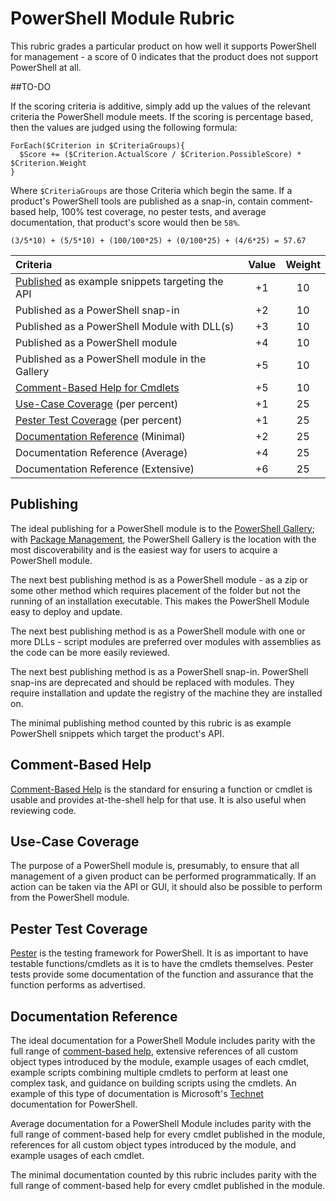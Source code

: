 # PowerShell Module Rubric
This rubric grades a particular product on how well it supports PowerShell for management - a score of 0 indicates that the product does not support PowerShell at all.

##TO-DO

If the scoring criteria is additive, simply add up the values of the relevant criteria the PowerShell module meets.
If the scoring is percentage based, then the values are judged using the following formula:

```Posh
ForEach($Criterion in $CriteriaGroups){
  $Score += ($Criterion.ActualScore / $Criterion.PossibleScore) * $Criterion.Weight
}
```

Where `$CriteriaGroups` are those Criteria which begin the same. If a product's PowerShell tools are published as a snap-in, contain comment-based help, 100% test coverage, no pester tests, and average documentation, that product's score would then be `58%`.
```
(3/5*10) + (5/5*10) + (100/100*25) + (0/100*25) + (4/6*25) = 57.67
```

| Criteria                                                       | Value | Weight |
|:---------------------------------------------------------------|:-----:|:------:|
| [Published](#publishing) as example snippets targeting the API | +1    | 10     |
| Published as a PowerShell snap-in                              | +2    | 10     |
| Published as a PowerShell Module with DLL(s)                   | +3    | 10     |
| Published as a PowerShell module                               | +4    | 10     |
| Published as a PowerShell module in the Gallery                | +5    | 10     |
| [Comment-Based Help for Cmdlets](#comment-based-help)          | +5    | 10     |
| [Use-Case Coverage](#use-case-coverage) (per percent)          | +1    | 25     |
| [Pester Test Coverage](#pester-test-coverage) (per percent)    | +1    | 25     |
| [Documentation Reference](#documentation-reference) (Minimal)  | +2    | 25     |
| Documentation Reference (Average)                              | +4    | 25     |
| Documentation Reference (Extensive)                            | +6    | 25     |

## Publishing
The ideal publishing for a PowerShell module is to the [PowerShell Gallery](https://www.PowerShellgallery.com/); with [Package Management](https://github.com/OneGet/oneget), the PowerShell Gallery is the location with the most discoverability and is the easiest way for users to acquire a PowerShell module.

The next best publishing method is as a PowerShell module - as a zip or some other method which requires placement of the folder but not the running of an installation executable. This makes the PowerShell Module easy to deploy and update.

The next best publishing method is as a PowerShell module with one or more DLLs - script modules are preferred over modules with assemblies as the code can be more easily reviewed.

The next best publishing method is as a PowerShell snap-in.  PowerShell snap-ins are deprecated and should be replaced with modules. They require installation and update the registry of the machine they are installed on.

The minimal publishing method counted by this rubric is as example PowerShell snippets which target the product's API.

## Comment-Based Help
[Comment-Based Help](https://technet.microsoft.com/en-us/library/hh847834.aspx) is the standard for ensuring a function or cmdlet is usable and provides at-the-shell help for that use.  It is also useful when reviewing code.

## Use-Case Coverage
The purpose of a PowerShell module is, presumably, to ensure that all management of a given product can be performed programmatically. If an action can be taken via the API or GUI, it should also be possible to perform from the PowerShell module.

## Pester Test Coverage
[Pester](https://github.com/pester/Pester) is the testing framework for PowerShell.  It is as important to have testable functions/cmdlets as it is to have the cmdlets themselves. Pester tests provide some documentation of the function and assurance that the function performs as advertised.

## Documentation Reference
The ideal documentation for a PowerShell Module includes parity with the full range of [comment-based help](https://technet.microsoft.com/en-us/library/hh847834.aspx), extensive references of all custom object types introduced by the module, example usages of each cmdlet, example scripts combining multiple cmdlets to perform at least one complex task, and guidance on building scripts using the cmdlets.  An example of this type of documentation is Microsoft's [Technet](https://technet.microsoft.com/en-us/library/ms714469(v=vs.85).aspx) documentation for PowerShell.

Average documentation for a PowerShell Module includes parity with the full range of comment-based help for every cmdlet published in the module, references for all custom object types introduced by the module, and example usages of each cmdlet.

The minimal documentation counted by this rubric includes parity with the full range of comment-based help for every cmdlet published in the module.
